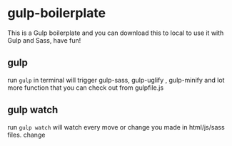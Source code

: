 # gulp-boilerplate

This is a Gulp boilerplate and you can download this to local to use it with Gulp and Sass, have fun!

## gulp

run `gulp` in terminal will trigger gulp-sass, gulp-uglify , gulp-minify and lot more function that you can check out from gulpfile.js

## gulp watch

run `gulp watch` will watch every move or change you made in html/js/sass files. change
